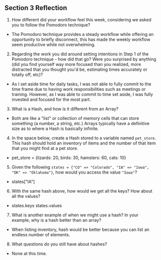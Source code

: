 ## Section 3 Reflection

1. How different did your workflow feel this week, considering we asked you to follow the Pomodoro technique?

- The Pomodoro technique provides a steady workflow while offering an opportunity to briefly disconnect, this has made the weekly workflow seem productive while not overwhelming.

2. Regarding the work you did around setting intentions in Step 1 of the Pomodoro technique - how did that go? Were you surprised by anything (did you find yourself way more focused than you realized, more distracted that you thought you'd be, estimating times accurately or totally off, etc)?

- As I set aside time for daily tasks, I was not able to fully commit to the time frame due to having work responsibilities such as meetings or training. However, as I was able to commit to time set aside, I was fully invested and focused for the most part.

3. What is a Hash, and how is it different from an Array?

- Both are like a "list" or collection of memory cells that can store something (a number, a string, etc.) Arrays typically have a definitive size as to where a Hash is basically infinite.

4. In the space below, create a Hash stored to a variable named `pet_store`.  This hash should hold an inventory of items and the number of that item that you might find at a pet store.

- pet_store = {lizards: 20, birds: 30, hamsters: 60, cats: 10}

5. Given the following `states = {"CO" => "Colorado", "IA" => "Iowa", "OK" => "Oklahoma"}`, how would you access the value `"Iowa"`?

- states["IA"]

6. With the same hash above, how would we get all the keys?  How about all the values?

- states.keys
  states.values

7. What is another example of when we might use a hash?  In your example, why is a hash better than an array?

- When listing inventory, hash would be better because you can list an endless number of elements.


8. What questions do you still have about hashes?

- None at this time.
